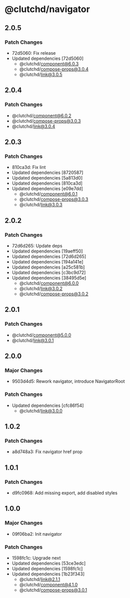 # @clutchd/navigator

## 2.0.5

### Patch Changes

- 72d5060: Fix release
- Updated dependencies [72d5060]
  - @clutchd/component@6.0.3
  - @clutchd/compose-props@3.0.4
  - @clutchd/link@3.0.5

## 2.0.4

### Patch Changes

- @clutchd/component@6.0.2
- @clutchd/compose-props@3.0.3
- @clutchd/link@3.0.4

## 2.0.3

### Patch Changes

- 810ca3d: Fix lint
- Updated dependencies [8720587]
- Updated dependencies [5a813d0]
- Updated dependencies [810ca3d]
- Updated dependencies [e09e7dd]
  - @clutchd/component@6.0.1
  - @clutchd/compose-props@3.0.3
  - @clutchd/link@3.0.3

## 2.0.2

### Patch Changes

- 72d6d265: Update deps
- Updated dependencies [19aeff50]
- Updated dependencies [72d6d265]
- Updated dependencies [194a141e]
- Updated dependencies [a25c581b]
- Updated dependencies [c3bc9d72]
- Updated dependencies [38495d5e]
  - @clutchd/component@6.0.0
  - @clutchd/link@3.0.2
  - @clutchd/compose-props@3.0.2

## 2.0.1

### Patch Changes

- @clutchd/component@5.0.0
- @clutchd/link@3.0.1

## 2.0.0

### Major Changes

- 9503d4d5: Rework navigator, introduce NavigatorRoot

### Patch Changes

- Updated dependencies [cfc86f54]
  - @clutchd/link@3.0.0

## 1.0.2

### Patch Changes

- a8d748a3: Fix navigator href prop

## 1.0.1

### Patch Changes

- d9fc0968: Add missing export, add disabled styles

## 1.0.0

### Major Changes

- 09f06ba2: Init navigator

### Patch Changes

- 1598fc1c: Upgrade next
- Updated dependencies [53ce3edc]
- Updated dependencies [1598fc1c]
- Updated dependencies [1b23f343]
  - @clutchd/link@2.1.1
  - @clutchd/component@4.1.0
  - @clutchd/compose-props@3.0.1
